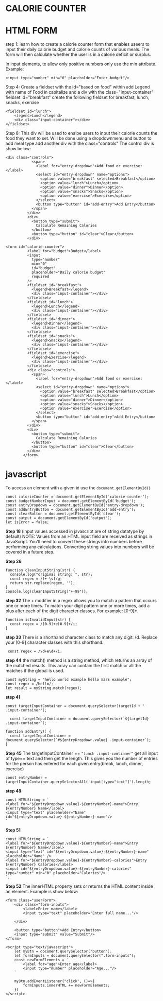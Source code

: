 # CALORIE COUNTER


# HTML FORM
step 1: learn how to create a calorie counter form that enables  useers to input their daily calorie budget and calorie counts of various meals. 
The form will then calculate whether the user is in a calorie deficit or surplus. 


In input elements, to allow only positive numbers only use the min attribute. 
Example:
```
<input type="number" min="0" placeholder="Enter budget"/>
```

Step 4: 
Create a fieldset with the id="based on food" within add Legend with name of Food in capitalize and a div with the class="input-container"
fieldset id="breakfast"
create the following fieldset for breakfast, lunch, snacks, exercise
```
<fieldset id="lunch">
	<legend>Lunch</legend>
	<div class="input-container"></div>
</fieldset>
```

Step 8:
This div will be used to enalbe users to input their calorie counts the food they want to set. Will be done using a dropdownmenu and button to add meal type
add another div with the class="controls"
The control div is show below:
```
<div class="controls">
            <span>
              <label for="entry-dropdown">Add food or exercise:</label>
              <select id="entry-dropdown" name="options">
                <option value="breakfast" selected>Breakfast</option>
                <option value="lunch">Lunch</option>
                <option value="dinner">Dinner</option>
                <option value="snacks">Snacks</option>
                <option value="exercise">Exercise</option>
              </select>
              <button type="button" id="add-entry">Add Entry</button>
            </span>
          </div>
          <div>
            <button type="submit">
              Calculate Remaining Calories
            </button>
            <button type="button" id="clear">Clear</button>
          </div>
```

```
<form id="calorie-counter">
          <label for="budget">Budget</label>
          <input
            type="number"
            min="0"
            id="budget"
            placeholder="Daily calorie budget"
            required
          />
          <fieldset id="breakfast">
            <legend>Breakfast</legend>
            <div class="input-container"></div>
          </fieldset>
          <fieldset id="lunch">
            <legend>Lunch</legend>
            <div class="input-container"></div>
          </fieldset>
          <fieldset id="dinner">
            <legend>Dinner</legend>
            <div class="input-container"></div>
          </fieldset>
          <fieldset id="snacks">
            <legend>Snacks</legend>
            <div class="input-container"></div>
          </fieldset>
          <fieldset id="exercise">
            <legend>Exercise</legend>
            <div class="input-container"></div>
          </fieldset>
          <div class="controls">
            <span>
              <label for="entry-dropdown">Add food or exercise:</label>
              <select id="entry-dropdown" name="options">
                <option value="breakfast" selected>Breakfast</option>
                <option value="lunch">Lunch</option>
                <option value="dinner">Dinner</option>
                <option value="snacks">Snacks</option>
                <option value="exercise">Exercise</option>
              </select>
              <button type="button" id="add-entry">Add Entry</button>
            </span>
          </div>
          <div>
            <button type="submit">
              Calculate Remaining Calories
            </button>
            <button type="button" id="clear">Clear</button>
          </div>
        </form>
```


# javascript 
To access an element with a given id use the ``document.getElementById()``
```
const calorieCounter = document.getElementById('calorie-counter');
const budgetNumberInput = document.getElementById('budget');
const entryDropdown = document.getElementById('entry-dropdown');
const addEntryButton = document.getElementById('add-entry');
const clearButton = document.getElementById('clear');
const output = document.getElementById('output');
let isError = false;
```

**Step 18**
(input values accessed in javascript are of string datatype by default)
NOTE: Values from an HTML input field are received as strings in JavaScript. You'll need to convert these strings into numbers before performing any calculations. Converting string values into numbers will be covered in a future step.

**Step 26**
```
function cleanInputString(str) {
  console.log("original string: ", str);
  const regex = /[+-\s]/g;
  return str.replace(regex, '');
}
console.log(cleanInputString("+-99"));
```

**step 32**
The + modifier in a regex allows you to match a pattern that occurs one or more times. To match your digit pattern one or more times, add a plus after each of the digit character classes. For example: [0-9]+.
```
function isInvalidInput(str) {
  const regex = /[0-9]+e[0-9]+/i;
}
```
**step 33**
There is a shorthand character class to match any digit: \d. Replace your [0-9] character classes with this shorthand.
```
 const regex = /\d+e\d+/i;
```


**step 44**
the match() method is a string method, which returns an array of the matched results. This array can contain the first match or all the matches if the global is used.
```
const myString = "hello world example hello mars example";
const regex = /hello/;
let result = myString.match(regex);
```

**step 41**
```
const targetInputContainer = document.querySelector(targetId + " .input-container");
```

``  const targetInputContainer = document.querySelector(`${targetId} .input-container`);``

```
function addEntry() {
  const targetInputContainer = document.querySelector(`#${entryDropdown.value} .input-container`);
}
```

**Step 45**
The targetInputContainer == ``"lunch .input-contianer"``
get all input of type== text and then get the length. This gives you the number of entries for the person has entered for each given entry(break, lunch, dinner, exercise)
```
const entryNumber = targetInputContainer.querySelectorAll('input[type="text"]').length;
 ```


**step 48**
```
const HTMLString = `
<label for="${entryDropdown.value}-${entryNumber}-name">Entry ${entryNumber} Name</label>
<input type="text" placeholder="Name" id="${entryDropdown.value}-${entryNumber}-name"/>
`
```

**Step 51**
```
const HTMLString = `
<label for="${entryDropdown.value}-${entryNumber}-name">Entry ${entryNumber} Name</label>
<input type="text" id="${entryDropdown.value}-${entryNumber}-name" placeholder="Name" />
<label for="${entryDropdown.value}-${entryNumber}-calories">Entry ${entryNumber} Calories</label>
<input id="${entryDropdown.value}-${entryNumber}-calories" type="number" min="0" placeholder="Calories"/>
`;
```

**Step 52**
The innerHTML property sets or returns the HTML content inside an element.
Example is show below:
```
<form class="userForm">
    <div class="form-inputs">
        <label>Enter name</label>
        <input type="text" placeholder="Enter full name..."/>

    </div>

    <button type="button">Add Entry</button>
    <input type="submit" value="Submit"/>
</form>

<script type="text/javascript">
    let myBtn = document.querySelector("button");
    let formInputs = document.querySelector(".form-inputs");
    const newFormElements = `
        <label for="age">Enter age</label>
        <input type="number" placeholder="Age..."/>
    `

    myBtn.addEventListener("click", ()=>{
        formInputs.innerHTML += newFormElements;
    })
</script>
```